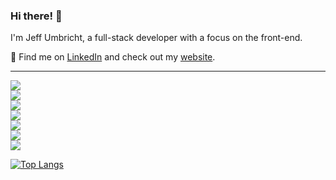 ### Hi there! 👋

I'm Jeff Umbricht, a full-stack developer with a focus on the front-end.

👀 Find me on [LinkedIn](https://www.linkedin.com/in/jeffumbricht/) and check out my [website](https://jeffumbricht.com).

---
![](https://img.shields.io/static/v1?label=Front-end&message=HTML%2C%20CSS%2C%20Sass%2C%20JavaScript%2C%20accessibility&color=353733&labelColor=f0006a)<br>
![](https://img.shields.io/static/v1?label=Frameworks%20%26%20Libraries&message=Bootstrap%2C%20jQuery&color=353733&labelColor=f0006a)<br>
![](https://img.shields.io/static/v1?label=Back-end&message=PHP%2C%20MySQL%2C%20Composer%2C%20Linux%2C%20Apache&color=353733&labelColor=f0006a)<br>
![](https://img.shields.io/static/v1?label=CMS&message=Drupal%2C%20Wordpress&color=353733&labelColor=f0006a)<br>
![](https://img.shields.io/static/v1?label=Tools&message=Git%2C%20NPM%2C%20Gulp%2C%20Webpack%2C%20Vagrant&color=353733&labelColor=f0006a)<br>
![](https://img.shields.io/static/v1?label=Collaboration&message=Agile/Scrum%2C%20Jira%2C%20GitHub&color=353733&labelColor=f0006a)<br>
![](https://img.shields.io/static/v1?label=Prior%20Experience&message=React%2C%20Vue%2C%20angular.js%2C%20Gatsby%2C%20Laravel&color=353733&labelColor=f0006a)

[![Top Langs](https://github-readme-stats.vercel.app/api/top-langs/?username=jeffumbricht&layout=compact&theme=monokai)](https://github.com/anuraghazra/github-readme-stats)
